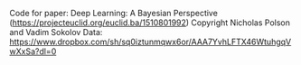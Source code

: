 Code for paper: Deep Learning: A Bayesian Perspective (https://projecteuclid.org/euclid.ba/1510801992)
Copyright Nicholas Polson and Vadim Sokolov
Data: https://www.dropbox.com/sh/sq0iztunmqwx6or/AAA7YvhLFTX46WtuhgqVwXxSa?dl=0
